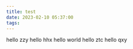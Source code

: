 ```yaml
---
title: test
date: 2023-02-10 05:37:00
tags:
---
```

hello zzy
hello hhx
hello world
hello ztc
hello qxy